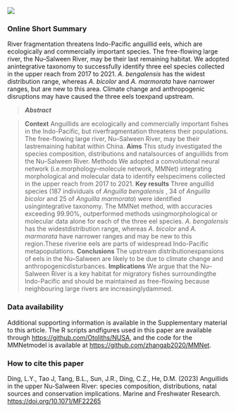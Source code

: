 
[![](https://img.shields.io/badge/DOI-10.1071/MF22265-blue.svg)](https://doi.org/10.1071/MF22265)

### Online Short Summary
River fragmentation threatens Indo-Pacific anguillid eels, which are ecologically and commercially important species. The free-flowing large river, the Nu–Salween River, may be their last remaining habitat. We adopted anintegrative taxonomy to successfully identify three eel species collected in the upper reach from 2017 to 2021.
*A. bengalensis* has the widest distribution range, whereas *A. bicolor* and *A. marmorata* have narrower ranges, but are new to this area. Climate change and anthropogenic disruptions may have caused the three eels toexpand upstream.

>***Abstract***

>**Context** Anguillids are ecologically and commercially important fishes in the Indo-Pacific, but riverfragmentation threatens their populations. The free-flowing large river, Nu–Salween River, may be their lastremaining habitat within China. **Aims** This study investigated the species composition, distributions and natalsources of anguillids from the Nu–Salween River. Methods We adopted a convolutional neural network (i.e.morphology–molecule network, MMNet) integrating morphological and molecular data to identify eelspecimens collected in the upper reach from 2017 to 2021. **Key results** Three anguillid species (187 individuals of *Anguilla bengalensis* , 34 of
*Anguilla bicolor* and 25 of *Anguilla marmorata*) were identified usingintegrative taxonomy. The MMNet method, with accuracies exceeding 99.90%, outperformed methods usingmorphological or molecular data alone for each of the three eel species. *A. bengalensis* has the widestdistribution range, whereas *A. bicolor* and *A. marmorata*
have narrower ranges and may be new to this region.These riverine eels are parts of widespread Indo-Pacific metapopulations. **Conclusions** The upstream distributionexpansions of eels in the Nu–Salween are likely to be due to climate change and anthropogenicdisturbances. **Implications** We argue that the Nu–Salween River is a key habitat for migratory fishes surroundingthe Indo-Pacific and should be maintained as free-flowing because neighbouring large rivers are increasinglydammed.

### Data availability
Additional supporting information is available in the Supplementary material to this article. The R scripts andfigures used in this paper are available through https://github.com/Otoliths/NUSA, and the code for the MMNetmodel is available at
https://github.com/zhangab2020/MMNet.


### How to cite this paper

Ding, L.Y., Tao J, Tang, B.L., Sun, J.R., Ding, C.Z., He, D.M. (2023) Anguillids in the upper Nu-Salween River: species composition, distributions, natal sources and conservation implications. Marine and Freshwater Research. https://doi.org/10.1071/MF22265
